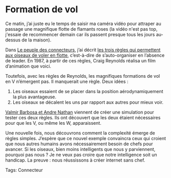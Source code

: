 # Formation de vol

Ce matin, j’ai juste eu le temps de saisir ma caméra vidéo pour attraper au passage une magnifique flotte de flamants roses (la vidéo n'est pas top, j'essaie de recommencer demain car ils passent presque tous les jours au-dessus de la maison).

<div></div>

Dans [Le peuple des connecteurs](http://blog.tcrouzet.com/le-peuple-des-connecteurs/), j’ai décrit [les trois règles qui permettent aux oiseaux de voler en flotte](http://www.red3d.com/cwr/boids/), c’est-à-dire de s’auto-organiser en l’absence de leader. En 1987, à partir de ces règles, Craig Reynolds réalisa un film d’animation que voici.

Toutefois, avec les règles de Reynolds, les magnifiques formations de vol en V n’émergent pas. Il manquerait une règle. Deux idées :

1. Les oiseaux essaient de se placer dans la position aérodynamiquement la plus avantageuse.
2. Les oiseaux se décalent les uns par rapport aux autres pour mieux voir.

[Valmir Barbosa et Andre Nathan](http://www.newscientist.com/channel/life/mg19426005.500-flying-in-vformation-gives-best-view-for-least-effort.html) viennent de créer une simulation pour tester ces deux règles. Ils ont découvert que les deux étaient nécessaires pour que les V, ou même les W, apparaissent.

Une nouvelle fois, nous découvrons comment la complexité émerge de règles simples. J’espère que ce nouvel exemple convaincra ceux qui croient que nous autres humains avons nécessairement besoin de chefs pour avancer. Si les oiseaux, bien moins intelligents que nous y parviennent, pourquoi pas nous ? Je ne veux pas croire que notre intelligence soit un handicap. La preuve : nous réussissons à créer internet sans chef.

Tags: Connecteur